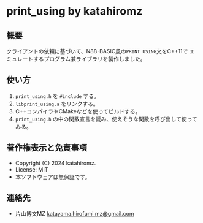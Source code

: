 ﻿# print_using by katahiromz

## 概要

クライアントの依頼に基づいて、N88-BASIC風の`PRINT USING`文をC++11で
エミュレートするプログラム兼ライブラリを製作しました。

## 使い方

1. `print_using.h` を `#include` する。
2. `libprint_using.a` をリンクする。
3. C++コンパイラやCMakeなどを使ってビルドする。
4. `print_using.h` の中の関数宣言を読み、使えそうな関数を呼び出して使ってみる。

## 著作権表示と免責事項

- Copyright (C) 2024 katahiromz.
- License: MIT
- 本ソフトウェアは無保証です。

## 連絡先

- 片山博文MZ <katayama.hirofumi.mz@gmail.com>
